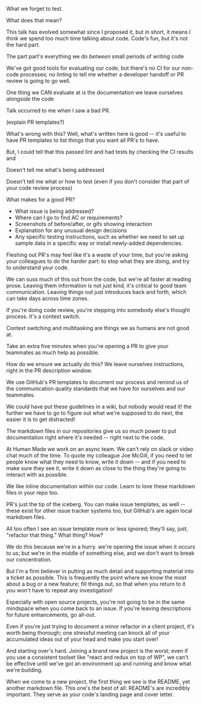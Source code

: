 What we forget to test.

What does that mean?

This talk has evolved somewhat since I proposed it, but in short, it means I think we spend too much time talking about code. Code's fun, but it's not the hard part.

The part part's everything we do _between_ small periods of writing code

We've got good tools for evaluating our code, but there's no CI for our non-code processes; no linting to tell me whether a developer handoff or PR review is going to go well.

One thing we CAN evaluate at is the documentation we leave ourselves _alongside_ the code

Talk occurred to me when I saw a bad PR.

(explain PR templates?)

What's wrong with this? Well, what's written here is good -- it's useful to have PR templates to list things that you want all PR's to have.

But, I could tell that this passed lint and had tests by checking the CI results and 

Doesn't tell me what's being addressed

Doesn't tell me what or how to test (even if you don't consider that part of your code review process)

What makes for a good PR?

- What issue is being addressed?
- Where can I go to find AC or requirements?
- Screenshots of before/after, or gifs showing interaction
- Explanation for any unusual design decisions
- Any specific testing instructions, such as whether we need to set up sample data in a specific way or install newly-added dependencies.

Fleshing out PR's may feel like it's a waste of your time, but you're asking your colleagues to do the harder part: to stop what they are doing, and try to understand your code.

We can suss much of this out from the code, but we're all faster at reading prose. Leaving them information is not just kind, it's critical to good team communication. Leaving things out just introduces back and forth, which can take days across time zones.

If you're doing code review, you're stepping into somebody else's thought process. It's a context switch.

Context switching and multitasking are things we as humans are not good at.

Take an extra five minutes when you're opening a PR to give your teammates as much help as possible.

How do we ensure we actually do this? We leave ourselves instructions, right in the PR description window.

We use GitHub's PR templates to document our process and remind us of the communication quality standards that we have for ourselves and our teammates.

We could have put these guidelines in a wiki, but nobody would read it! the further we have to go to figure out what we're supposed to do next, the easier it is to get distracted!

The markdown files in our repositories give us so much power to put documentation right where it's needed -- right next to the code.

At Human Made we work on an async team. We can't rely on slack or video chat much of the time. To quote my colleague Joe McGill, if you need to let people know what they need to know, write it down -- and if you need to make sure they see it, write it down as close to the thing they're going to interact with as possible.

We like inline documentation within our code. Learn to love these markdown files in your repo too.

PR's just the tip of the iceberg. You can make issue templates, as well -- these exist for other issue tracker systems too, but GitHub's are again local markdown files.

All too often I see an issue template more or less ignored; they'll say, just, "refactor that thing." What thing? How?

We do this because we're in a hurry. we're opening the issue when it occurs to us; but we're in the middle of something else, and we don't want to break our concentration.

But I'm a firm believer in putting as much detail and supporting material into a ticket as possible. This is frequently the point where we know the most about a bug or a new feature; fill things out, so that when you return to it you won't have to repeat any investigation!

Especially with open source projects, you're not going to be in the same mindspace when you come back to an issue. If you're leaving descriptions for future enhancements, go all-out.

Even if you're just trying to document a minor refactor in a client project, it's worth being thorough; one stressful meeting can knock all of your accumulated ideas out of your head and make you start over!

And starting over's hard. Joining a brand new project is the worst; even if you use a consistent toolset like "react and redux on top of WP", we can't be effective until we've got an environment up and running and know what we're building.

When we come to a new project, the first thing we see is the README, yet another markdown file. This one's the best of all: README's are incredibly important. They serve as your code's landing page and cover letter.



